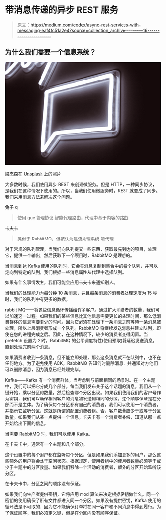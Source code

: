 # 带消息传递的异步 REST 服务

> 原文：<https://medium.com/codex/async-rest-services-with-messaging-eaf4fc51a2e4?source=collection_archive---------16----------------------->

## 为什么我们需要一个信息系统？

![](img/78e19103ce58d00128c260ed38051b75.png)

[梁杰森](https://unsplash.com/@ninjason?utm_source=medium&utm_medium=referral)在 [Unsplash](https://unsplash.com?utm_source=medium&utm_medium=referral) 上的照片

大多数时候，我们使用异步 REST 来创建微服务。但是 HTTP，一种同步协议，是我们在这种情况下使用的。所以，当我们使用微服务时，REST 就变成了同步。我们采用消息方法来解决这个问题。

兔子 q

> 使用 que 管理协议
> 智能代理路由，代理中基于内容的路由

卡夫卡

> 类似于 RabbitMQ，但被认为是流处理系统
> 哑代理

对于常规的队列管理，当我们向队列提交一些东西，获取最先到达的项目，处理它，提供一个输出，然后获取下一个项目时，RabbitMQ 是理想的。

当消息到达 Kafka 使用的队列时，它会将消息复制到集合中的每个队列，并可以定向到特定的队列。我们根据一些消息属性从代理中选择队列。

如果有什么事情发生，我们可能会应用卡夫卡来通知别人。

当我们的处理能力为每分钟 10 条消息，并且每条消息的消费者处理速度为 15 秒时，我们的队列中有更多的数据。

rabbit MQ——将这些信息循环传播给许多客户。通过扩大消费者的数量，我们可以加速这一过程。如果我们的某些信息比其他信息需要更长的处理时间，那么低消费群体的信息需要更少的时间。因为它必须在处理下一条消息之前等待一条消息被处理，所以上层消费者形成一个队列。RabbitMQ 将继续发送消息并建立队列，即使在您的进程完成之后。因此，在这种情况下，较少的消费者变得闲置。当 prefetch 设置为 2 时，RabbitMQ 的公平调度特性(使用预取)将延迟发送消息，直到处理完前两个消息。

如果消费者收到一条消息，但不能立即处理，那么这条消息就不在队列中，也不在任何地方。为了避免使用 ACK，RabbitMQ 告知何时删除消息，并通知对方他们可以删除消息，因为消息已经处理完毕。

Kafka——Kafka 有一个消费群体，当考虑到与前面相同的场景时。在一个主题中，我们可以把它分成几个部分。每当我们发布关于这个话题的消息。我们从一个键开始，乘以分区的数量，然后检查哪个分区出现。如果我们使用我们的客户号作为密钥，我们可以确保相同客户的消息被发送到相同的分区。这个顺序保证是在分部而不是主体。为了确保每个分区都有自己的消费者，我们可以使用一个消费者，并指示它监听分区。这就是所谓的配置消费者组。否，客户数量应少于或等于分区数量。如果我们从某一点提供一个信息，卡夫卡有一个消费者补偿，知道从那一点开始给出下面的信息。

当需要 RabbitMQ 时，我们可以使用 Kafka。

在卡夫卡中，通常有一个主题和几个部分。

这个设置中的每个用户都在监听每个分区，但是如果我们添加更多的用户，那么这些额外的用户将会处于空闲状态。根据规定，使用者组中的使用者数量必须等于或少于主题中的分区数量。如果我们移除一个活动的消费者，额外的分区开始监听该分区。

在卡夫卡中，分区之间的顺序没有保证。

如果我们向生产者提供密钥，它将应用 mod 算法来决定根据密钥做什么。同一个密钥的使用确保了所有文件都进入同一个分区。如果没有提供密钥，Kafka 使用的循环法是不可取的，因为它不能确保订单将在同一客户和不同消息中得到履行。为了保证顺序，我们必须定义键，但是在分区内没有顺序保证。